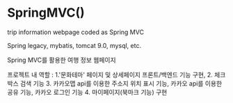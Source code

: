 # SpringMVC()
trip information webpage coded as Spring MVC 

Spring legacy, mybatis, tomcat 9.0, mysql, etc.

Spring MVC를 활용한 여행 정보 웹페이지 

프로젝트 내 역할 : 1.'문화테마' 페이지 및 상세페이지 프론트/백엔드 기능 구현, 
                  2. 체크박스 검색 기능
                  3. 카카오맵 api를 이용한 주소지 위치 표시 기능, 카카오 api를 이용한 공유 기능, 카카오 로그인 기능
                  4. 마이페이지(북마크 기능) 구현
